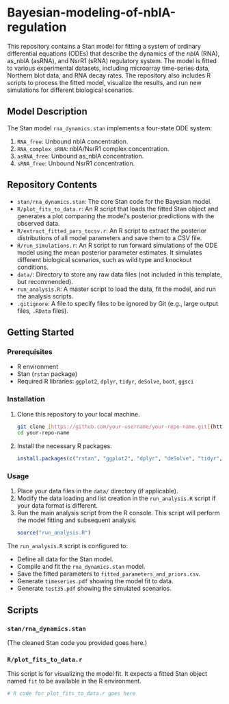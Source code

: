 # Bayesian-modeling-of-nblA-regulation

This repository contains a Stan model for fitting a system of ordinary differential equations (ODEs) that describe the dynamics of the *nblA* (RNA), as_nblA (asRNA), and NsrR1 (sRNA) regulatory system. The model is fitted to various experimental datasets, including microarray time-series data, Northern blot data, and RNA decay rates. The repository also includes R scripts to process the fitted model, visualize the results, and run new simulations for different biological scenarios.

## Model Description

The Stan model `rna_dynamics.stan` implements a four-state ODE system:
1.  `RNA_free`: Unbound nblA concentration.
2.  `RNA_complex_sRNA`: nblA/NsrR1 complex concentration.
3.  `asRNA_free`: Unbound as_nblA concentration.
4.  `sRNA_free`: Unbound NsrR1 concentration.

## Repository Contents

* `stan/rna_dynamics.stan`: The core Stan code for the Bayesian model.
* `R/plot_fits_to_data.r`: An R script that loads the fitted Stan object and generates a plot comparing the model's posterior predictions with the observed data.
* `R/extract_fitted_pars_tocsv.r`: An R script to extract the posterior distributions of all model parameters and save them to a CSV file.
* `R/run_simulations.r`: An R script to run forward simulations of the ODE model using the mean posterior parameter estimates. It simulates different biological scenarios, such as wild type and knockout conditions.
* `data/`: Directory to store any raw data files (not included in this template, but recommended).
* `run_analysis.R`: A master script to load the data, fit the model, and run the analysis scripts.
* `.gitignore`: A file to specify files to be ignored by Git (e.g., large output files, `.RData` files).

## Getting Started

### Prerequisites

* R environment
* Stan (`rstan` package)
* Required R libraries: `ggplot2`, `dplyr`, `tidyr`, `deSolve`, `boot`, `ggsci`

### Installation

1.  Clone this repository to your local machine.
    ```sh
    git clone [https://github.com/your-username/your-repo-name.git](https://github.com/your-username/your-repo-name.git)
    cd your-repo-name
    ```
2.  Install the necessary R packages.
    ```R
    install.packages(c("rstan", "ggplot2", "dplyr", "deSolve", "tidyr", "boot", "ggsci"))
    ```

### Usage

1.  Place your data files in the `data/` directory (if applicable).
2.  Modify the data loading and list creation in the `run_analysis.R` script if your data format is different.
3.  Run the main analysis script from the R console. This script will perform the model fitting and subsequent analysis.
    ```R
    source("run_analysis.R")
    ```

The `run_analysis.R` script is configured to:
-   Define all data for the Stan model.
-   Compile and fit the `rna_dynamics.stan` model.
-   Save the fitted parameters to `fitted_parameters_and_priors.csv`.
-   Generate `timeseries.pdf` showing the model fit to data.
-   Generate `test35.pdf` showing the simulated scenarios.

## Scripts

### `stan/rna_dynamics.stan`

(The cleaned Stan code you provided goes here.)

### `R/plot_fits_to_data.r`

This script is for visualizing the model fit. It expects a fitted Stan object named `fit` to be available in the R environment.

```R
# R code for plot_fits_to_data.r goes here
